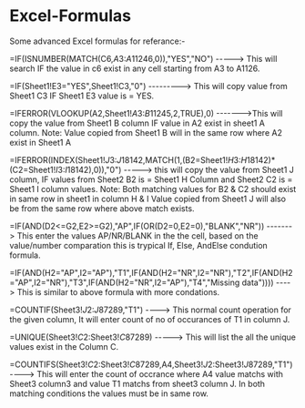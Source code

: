 # Excel-Formulas
Some advanced Excel formulas for referance:-



=IF(ISNUMBER(MATCH(C6,$A$3:$A$11246,0)),"YES","NO")     -----> This will search IF the value in c6 exist in any cell starting from A3 to A1126.

=IF(Sheet1!E3="YES",Sheet1!C3,"0")      ---------> This will copy value from Sheet1 C3 IF Sheet1 E3 value is = YES.

=IFERROR(VLOOKUP(A2,Sheet1!$A$3:$B$11245,2,TRUE),0)   ------->This will copy the value from Sheet1 B column IF value in A2 exist in sheet1 A column.
                                                              Note: Value copied from Sheet1 B will in the same row where A2 exist in Sheet1 A

=IFERROR(INDEX(Sheet1!$J$3:$J$18142,MATCH(1,(B2=Sheet1!$H$3:$H$18142)*(C2=Sheet1!$I$3:$I$18142),0)),"0")    -----> this will copy the value from Sheet1 J column, IF
values from Sheet2 B2 is = Sheet1 H Column and Sheet2 C2 is = Sheet1 I column values.
Note: Both matching values for B2 & C2 should exist in same row in sheet1 in column H & I
      Value copied from Sheet1 J will also be from the same row where above match exists.

=IF(AND(D2<=G2,E2>=G2),"AP",IF(OR(D2=0,E2=0),"BLANK","NR"))   -------> This enter the values AP/NR/BLANK in the the cell, based on the value/number comparation
this is trypical If, Else, AndElse condution formula.


=IF(AND(H2="AP",I2="AP"),"T1",IF(AND(H2="NR",I2="NR"),"T2",IF(AND(H2="AP",I2="NR"),"T3",IF(AND(H2="NR",I2="AP"),"T4","Missing data"))))  ----> This is similar to above formula with more condations.

=COUNTIF(Sheet3!$J$2:$J$87289,"T1")  ---->  This normal count operation for the given column, It will enter count of no of occurances of T1 in column J.

=UNIQUE(Sheet3!$C$2:Sheet3!$C$87289)   -----> This will list the all the unique values exist in the Column C.

=COUNTIFS(Sheet3!$C$2:Sheet3!$C$87289,A4,Sheet3!$J$2:Sheet3!$J$87289,"T1")  ----> This will enter the count of occrance where A4 value matchs with Sheet3 column3 and value T1 matchs from sheet3 column J.   In both matching conditions the values must be in same row.


